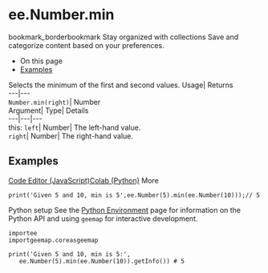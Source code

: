  
#  ee.Number.min 
bookmark_borderbookmark Stay organized with collections  Save and categorize content based on your preferences. 
  * On this page
  * [Examples](https://developers.google.com/earth-engine/apidocs/ee-number-min#examples)


Selects the minimum of the first and second values. 
Usage| Returns  
---|---  
`Number.min(right)`| Number  
Argument| Type| Details  
---|---|---  
this: `left`| Number| The left-hand value.  
`right`| Number| The right-hand value.  
## Examples
[Code Editor (JavaScript)](https://developers.google.com/earth-engine/apidocs/ee-number-min#code-editor-javascript-sample)[Colab (Python)](https://developers.google.com/earth-engine/apidocs/ee-number-min#colab-python-sample) More
```
print('Given 5 and 10, min is 5',ee.Number(5).min(ee.Number(10)));// 5
```
Python setup
See the [ Python Environment](https://developers.google.com/earth-engine/guides/python_install) page for information on the Python API and using `geemap` for interactive development.
```
importee
importgeemap.coreasgeemap
```
```
print('Given 5 and 10, min is 5:',
   ee.Number(5).min(ee.Number(10)).getInfo()) # 5
```

